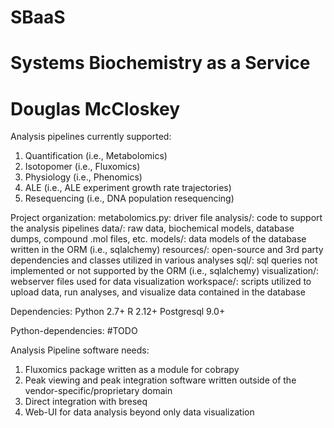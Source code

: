 SBaaS
============
Systems Biochemistry as a Service
============
Douglas McCloskey
============

Analysis pipelines currently supported:
1.	Quantification (i.e., Metabolomics)
2.	Isotopomer (i.e., Fluxomics)
3.	Physiology (i.e., Phenomics)
4.	ALE (i.e., ALE experiment growth rate trajectories)
5.	Resequencing (i.e., DNA population resequencing)

Project organization:
metabolomics.py: driver file
analysis/: code to support the analysis pipelines
data/: raw data, biochemical models, database dumps, compound .mol files, etc.
models/: data models of the database written in the ORM (i.e., sqlalchemy)
resources/: open-source and 3rd party dependencies and classes utilized in various analyses
sql/: sql queries not implemented or not supported by the ORM (i.e., sqlalchemy)
visualization/: webserver files used for data visualization
workspace/: scripts utilized to upload data, run analyses, and visualize data contained in the database

Dependencies:
Python 2.7+
R 2.12+
Postgresql 9.0+

Python-dependencies:
#TODO

Analysis Pipeline software needs:
1.	Fluxomics package written as a module for cobrapy
2.	Peak viewing and peak integration software written outside of the vendor-specific/proprietary domain
3.	Direct integration with breseq
4.	Web-UI for data analysis beyond only data visualization